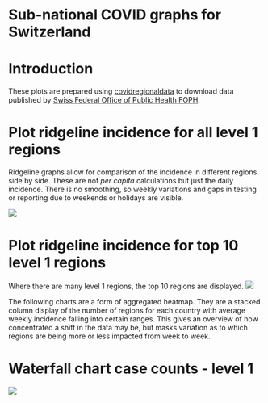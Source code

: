 Sub-national COVID graphs for Switzerland
================

# Introduction

These plots are prepared using
[covidregionaldata](https://epiforecasts.io/covidregionaldata) to
download data published by [Swiss Federal Office of Public Health
FOPH](https://www.covid19.admin.ch/en/overview).

# Plot ridgeline incidence for all level 1 regions

Ridgeline graphs allow for comparison of the incidence in different
regions side by side. These are not *per capita* calculations but just
the daily incidence. There is no smoothing, so weekly variations and
gaps in testing or reporting due to weekends or holidays are visible.

![](/covidregionaldatagraphs/images/Switzerland-ridgeline-all-level-1-graphs-1.png)<!-- -->

# Plot ridgeline incidence for top 10 level 1 regions

Where there are many level 1 regions, the top 10 regions are displayed.
![](/covidregionaldatagraphs/images/Switzerland-ridgeline-top-ten-level-1-graphs-1.png)<!-- -->

The following charts are a form of aggregated heatmap. They are a
stacked column display of the number of regions for each country with
average weekly incidence falling into certain ranges. This gives an
overview of how concentrated a shift in the data may be, but masks
variation as to which regions are being more or less impacted from week
to week.

# Waterfall chart case counts - level 1

![](/covidregionaldatagraphs/images/Switzerland-waterfall-case-count-level-1-1.png)<!-- -->
